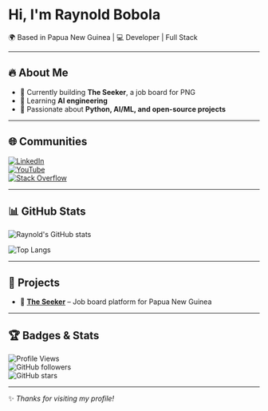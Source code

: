 # Hi, I'm Raynold Bobola  

🌍 Based in Papua New Guinea | 💻 Developer | Full Stack 

---

## 🔥 About Me
- 💼 Currently building **The Seeker**, a job board for PNG  
- 🌱 Learning **AI engineering**  
- 🎯 Passionate about **Python, AI/ML, and open-source projects**    

---

## 🌐 Communities
[![LinkedIn](https://img.shields.io/badge/LinkedIn-0077B5?logo=linkedin&logoColor=white)](https://www.linkedin.com/in/raynold-bobola-740b64341)  
[![YouTube](https://img.shields.io/badge/YouTube-FF0000?logo=youtube&logoColor=white)](https://youtube.com/@ViReels-i8q)  
[![Stack Overflow](https://img.shields.io/badge/Stack%20Overflow-FE7A16?logo=stack-overflow&logoColor=white)](https://stackoverflow.com/users/13772807/ray)
  

---

## 📊 GitHub Stats
![Raynold's GitHub stats](https://github-readme-stats.vercel.app/api?username=ray743&show_icons=true&theme=radical)  

![Top Langs](https://github-readme-stats.vercel.app/api/top-langs/?username=ray743&layout=compact&theme=radical)  

---

## 🚀 Projects
- 🔎 [**The Seeker**](https://github.com/Ray743/The-Seeker) – Job board platform for Papua New Guinea  

---

## 🏆 Badges & Stats
![Profile Views](https://komarev.com/ghpvc/?username=ray743&color=blue)  
![GitHub followers](https://img.shields.io/github/followers/ray743?style=social)  
![GitHub stars](https://img.shields.io/github/stars/ray743?style=social)  

---
✨ *Thanks for visiting my profile!*  
